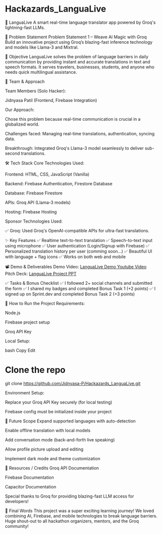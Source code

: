 # Hackazards_LanguaLive

🚀 LanguaLive
A smart real-time language translator app powered by Groq's lightning-fast LLMs.

📌 Problem Statement
Problem Statement 1 – Weave AI Magic with Groq
Build an innovative project using Groq’s blazing-fast inference technology and models like Llama-3 and Mixtral.

🎯 Objective
LanguaLive solves the problem of language barriers in daily communication by providing instant and accurate translations in text and speech formats.
It serves travelers, businesses, students, and anyone who needs quick multilingual assistance.

🧠 Team & Approach

Team Members (Solo Hacker):

Jidnyasa Patil (Frontend, Firebase Integration)

Our Approach:

Chose this problem because real-time communication is crucial in a globalized world.

Challenges faced: Managing real-time translations, authentication, syncing data.

Breakthrough: Integrated Groq's Llama-3 model seamlessly to deliver sub-second translations.

🛠️ Tech Stack
Core Technologies Used:

Frontend: HTML, CSS, JavaScript (Vanilla)

Backend: Firebase Authentication, Firestore Database

Database: Firebase Firestore

APIs: Groq API (Llama-3 models)

Hosting: Firebase Hosting

Sponsor Technologies Used:

✅ Groq: Used Groq's OpenAI-compatible APIs for ultra-fast translations.

✨ Key Features
✅ Realtime text-to-text translation
✅ Speech-to-text input using microphone
✅ User authentication (Login/Signup with Firebase)
✅ Personalized translation history per user (comming soon...)
✅ Beautiful UI with language + flag icons
✅ Works on both web and mobile 

📽️ Demo & Deliverables
Demo Video: [LanguaLive Demo Youtube Video](https://youtu.be/qCqB86VJnfQ?si=OnmYp7sQJSWAsAKh)
Pitch Deck: [LanguaLive Project PPT](https://docs.google.com/presentation/d/1HeC1tQZMgqBbeUoHjbs99jcIDawXU-L_/edit?usp=sharing&ouid=110476789858939284191&rtpof=true&sd=true)

✅ Tasks & Bonus Checklist
✅ I followed 2+ social channels and submitted the form
✅ I shared my badges and completed Bonus Task 1 (+2 points)
✅ I signed up on Sprint.dev and completed Bonus Task 2 (+3 points)

🧪 How to Run the Project
Requirements:

Node.js

Firebase project setup

Groq API Key

Local Setup:

bash
Copy
Edit
# Clone the repo
git clone https://github.com/Jidnyasa-P/Hackazards_LanguaLive.git

Environment Setup:

Replace your Groq API Key securely (for local testing)

Firebase config must be initialized inside your project

🧬 Future Scope
Expand supported languages with auto-detection

Enable offline translation with local models

Add conversation mode (back-and-forth live speaking)

Allow profile picture upload and editing

Implement dark mode and theme customization

📎 Resources / Credits
Groq API Documentation

Firebase Documentation

Capacitor Documentation

Special thanks to Groq for providing blazing-fast LLM access for developers!

🏁 Final Words
This project was a super exciting learning journey!
We loved combining AI, Firebase, and mobile technologies to break language barriers.
Huge shout-out to all hackathon organizers, mentors, and the Groq community!